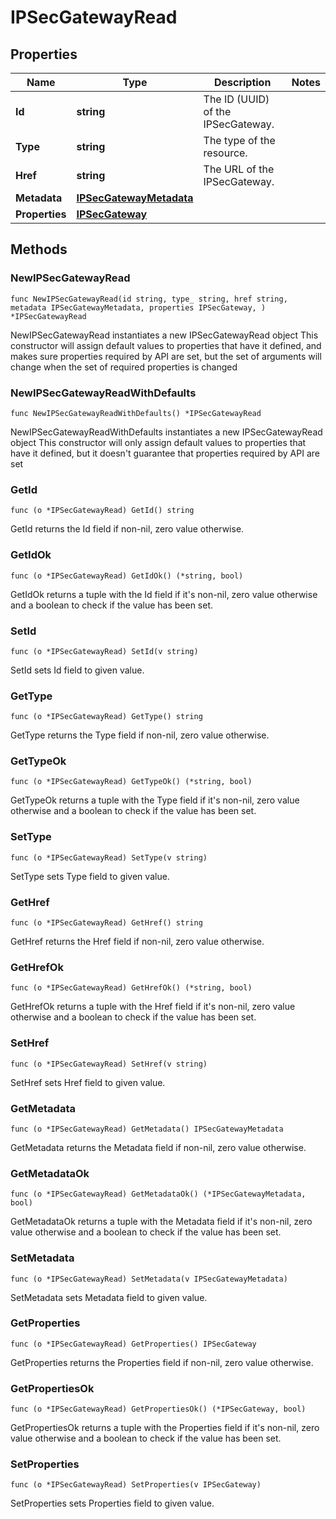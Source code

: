 # IPSecGatewayRead

## Properties

|Name | Type | Description | Notes|
|------------ | ------------- | ------------- | -------------|
|**Id** | **string** | The ID (UUID) of the IPSecGateway. | |
|**Type** | **string** | The type of the resource. | |
|**Href** | **string** | The URL of the IPSecGateway. | |
|**Metadata** | [**IPSecGatewayMetadata**](IPSecGatewayMetadata.md) |  | |
|**Properties** | [**IPSecGateway**](IPSecGateway.md) |  | |

## Methods

### NewIPSecGatewayRead

`func NewIPSecGatewayRead(id string, type_ string, href string, metadata IPSecGatewayMetadata, properties IPSecGateway, ) *IPSecGatewayRead`

NewIPSecGatewayRead instantiates a new IPSecGatewayRead object
This constructor will assign default values to properties that have it defined,
and makes sure properties required by API are set, but the set of arguments
will change when the set of required properties is changed

### NewIPSecGatewayReadWithDefaults

`func NewIPSecGatewayReadWithDefaults() *IPSecGatewayRead`

NewIPSecGatewayReadWithDefaults instantiates a new IPSecGatewayRead object
This constructor will only assign default values to properties that have it defined,
but it doesn't guarantee that properties required by API are set

### GetId

`func (o *IPSecGatewayRead) GetId() string`

GetId returns the Id field if non-nil, zero value otherwise.

### GetIdOk

`func (o *IPSecGatewayRead) GetIdOk() (*string, bool)`

GetIdOk returns a tuple with the Id field if it's non-nil, zero value otherwise
and a boolean to check if the value has been set.

### SetId

`func (o *IPSecGatewayRead) SetId(v string)`

SetId sets Id field to given value.


### GetType

`func (o *IPSecGatewayRead) GetType() string`

GetType returns the Type field if non-nil, zero value otherwise.

### GetTypeOk

`func (o *IPSecGatewayRead) GetTypeOk() (*string, bool)`

GetTypeOk returns a tuple with the Type field if it's non-nil, zero value otherwise
and a boolean to check if the value has been set.

### SetType

`func (o *IPSecGatewayRead) SetType(v string)`

SetType sets Type field to given value.


### GetHref

`func (o *IPSecGatewayRead) GetHref() string`

GetHref returns the Href field if non-nil, zero value otherwise.

### GetHrefOk

`func (o *IPSecGatewayRead) GetHrefOk() (*string, bool)`

GetHrefOk returns a tuple with the Href field if it's non-nil, zero value otherwise
and a boolean to check if the value has been set.

### SetHref

`func (o *IPSecGatewayRead) SetHref(v string)`

SetHref sets Href field to given value.


### GetMetadata

`func (o *IPSecGatewayRead) GetMetadata() IPSecGatewayMetadata`

GetMetadata returns the Metadata field if non-nil, zero value otherwise.

### GetMetadataOk

`func (o *IPSecGatewayRead) GetMetadataOk() (*IPSecGatewayMetadata, bool)`

GetMetadataOk returns a tuple with the Metadata field if it's non-nil, zero value otherwise
and a boolean to check if the value has been set.

### SetMetadata

`func (o *IPSecGatewayRead) SetMetadata(v IPSecGatewayMetadata)`

SetMetadata sets Metadata field to given value.


### GetProperties

`func (o *IPSecGatewayRead) GetProperties() IPSecGateway`

GetProperties returns the Properties field if non-nil, zero value otherwise.

### GetPropertiesOk

`func (o *IPSecGatewayRead) GetPropertiesOk() (*IPSecGateway, bool)`

GetPropertiesOk returns a tuple with the Properties field if it's non-nil, zero value otherwise
and a boolean to check if the value has been set.

### SetProperties

`func (o *IPSecGatewayRead) SetProperties(v IPSecGateway)`

SetProperties sets Properties field to given value.



